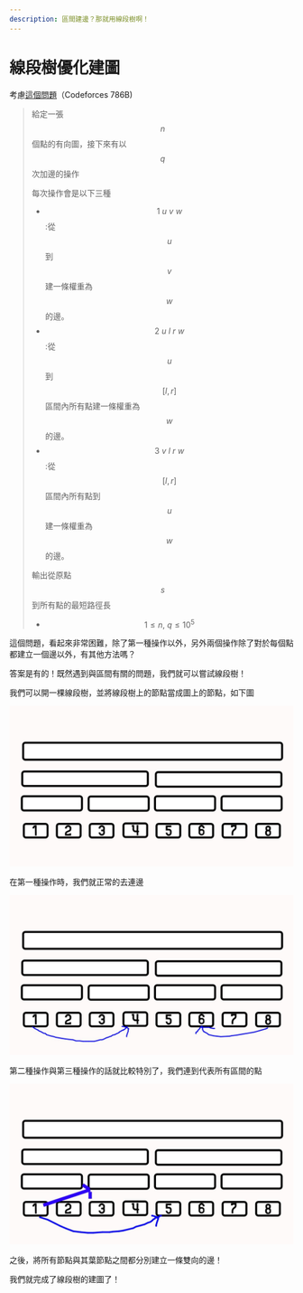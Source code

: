 ```yaml
---
description: 區間建邊？那就用線段樹啊！
---
```


# 線段樹優化建圖

考慮[這個問題](https://codeforces.com/problemset/problem/786/B)（Codeforces 786B)

> 給定一張 $$n$$ 個點的有向圖，接下來有以 $$q$$ 次加邊的操作
>
> 每次操作會是以下三種
>
> * $$1\ u \ v \ w$$ :從 $$u$$ 到 $$v$$ 建一條權重為 $$w$$ 的邊。
> * $$2\ u \ l \ r \ w$$ :從 $$u$$ 到 $$[l,r]$$ 區間內所有點建一條權重為 $$w$$ 的邊。
> * $$3\ v \ l \ r \ w$$ :從  $$[l,r]$$ 區間內所有點到 $$u$$ 建一條權重為 $$w$$ 的邊。
>
> 輸出從原點 $$s$$ 到所有點的最短路徑長
>
> * $$1 \le n, \ q  \le 10^5$$&#x20;

這個問題，看起來非常困難，除了第一種操作以外，另外兩個操作除了對於每個點都建立一個邊以外，有其他方法嗎？

答案是有的！既然遇到與區間有關的問題，我們就可以嘗試線段樹！

我們可以開一棵線段樹，並將線段樹上的節點當成圖上的節點，如下圖

![考慮這棵線段樹（葉節點為圖上原本的節點）](<../../.gitbook/assets/Segment Tree Vertexes.jpg>)

在第一種操作時，我們就正常的去連邊

![從 1 連到 4，8 連到 6](<../../.gitbook/assets/Segment Tree Graph (1).jpg>)

第二種操作與第三種操作的話就比較特別了，我們連到代表所有區間的點

![從 1 連邊到 \[3,5\]](<../../.gitbook/assets/Segment Tree Graph (2).jpg>)

之後，將所有節點與其葉節點之間都分別建立一條雙向的邊！

我們就完成了線段樹的建圖了！

